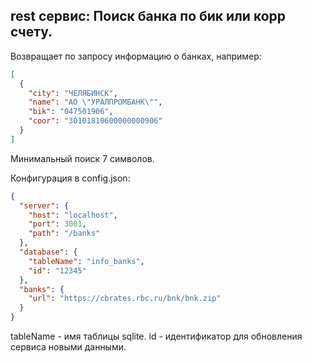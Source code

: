## rest сервис: Поиск банка по бик или корр счету.

Возвращает по запросу информацию о банках, например:
```json
[
  {
    "city": "ЧЕЛЯБИНСК",
    "name": "АО \"УРАЛПРОМБАНК\"",
    "bik": "047501906",
    "coor": "30101810600000000906"
  }
]
```

Минимальный поиск 7 символов.

Конфигурация в config.json:
```Json
{
  "server": {
    "host": "localhost",
    "port": 3001,
    "path": "/banks"
  },
  "database": {
    "tableName": "info_banks",
    "id": "12345"
  },
  "banks": {
    "url": "https://cbrates.rbc.ru/bnk/bnk.zip"
  }
}
```

tableName - имя таблицы sqlite.
id - идентификатор для обновления сервиса новыми данными.